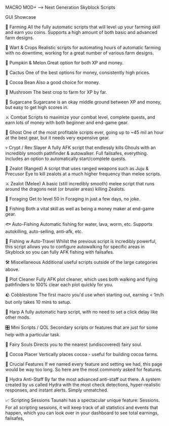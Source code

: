 MACRO MOD+ --> Next Generation Skyblock Scripts

GUI Showcase


🌾 Farming
All the fully automatic scripts that will level up your farming skill and earn you coins. Supports a high amount of both basic and advanced farm designs.

🌱 Wart & Crops
Realistic scripts for automating hours of automatic farming with no downtime, working for a great number of various farm designs.

🎃 Pumpkin & Melon
Great option for both XP and money.

🌵 Cactus
One of the best options for money, consistently high prices.

🍫 Cocoa Bean
Also a good choice for money.

🍄 Mushroom
The best crop to farm for XP by far.

🌾 Sugarcane
Sugarcane is an okay middle ground between XP and money, but easy to get high scores in.

⚔️ Combat
Scripts to maximize your combat level, complete quests, and earn lots of money with both beginner and end-game gear.

👻 Ghost
One of the most profitable scripts ever, going up to ~45 mil an hour at the best gear, but it needs very expensive gear.

💀 Crypt / Rev Slayer
A fully AFK script that endlessly kills Ghouls with an incredibly smooth pathfinder & autowalker. Full failsafes, everything. Includes an option to automatically start/complete quests.

🏹 Zealot (Ranged)
A script that uses ranged weapons such as Juju & Precusor Eye to kill zealots at a much higher frequency than melee scripts.

⚔️ Zealot (Melee)
A basic (still incredibly smooth) melee script that runs around the dragons nest (or brusier areas) killing Zealots.

🌲 Foraging
Get to level 50 in Foraging in just a few days, no joke.

🎣 Fishing
Both a vital skill as well as being a money maker at end-game gear.

🐟 Auto-Fishing
Automatic fishing for water, lava, worm, etc. Supports autokilling, auto-selling, anti-afk, etc.

🚣 Fishing w Auto-Travel
Whilst the previous script is incredibly powerful, this script allows you to configure autowalking for specific areas in Skyblock so you can fully AFK fishing with failsafes.

🛠️ Miscellaneous
Additional useful scripts outside of the large categories above.

🧹 Plot Cleaner
Fully AFK plot cleaner, which uses both walking and flying pathfinders to 100% clear each plot quickly for you.

🪨 Cobblestone
The first macro you'd use when starting out, earning < 1m/h but only takes 10 mins to setup.

🎺 Harp
A fully automatic harp script, with no need to set a click delay like other mods.

🎛️ Mini Scripts / QOL
Secondary scripts or features that are just for some help with a particular task.

🧚 Fairy Souls
Directs you to the nearest (undiscovered) fairy soul.

🍫 Cocoa Placer
Vertically places cocoa - useful for building cocoa farms.

🔑 Crucial Features
If we named every feature and setting we had, this page would be way too long. So here are the most commonly asked for features.

👮️ Hydra Anti-Staff
By far the most advanced anti-staff out there. A system created by us called Hydra with the most check detections, hyper-realistic responses, and instant alerts. Simply unmatched.

📈 Scripting Sessions
Taunahi has a spectacular unique feature: Sessions. For all scripting sessions, it will keep track of all statistics and events that happen, which you can look over in your dashboard to see total earnings, failsafes,
